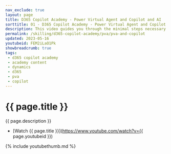 ```yaml
---
nav_exclude: true
layout: page
title: D365 Copilot Academy - Power Virtual Agent and Copilot and AI
sorttitle: 01 - D365 Copilot Academy - Power Virtual Agent and Copilot and AI
description: This video guides you through the minimal steps necessary to get started quickly in creating and boosting a chatbot with expanded natural language understanding capabilities. Copilot in Power Virtual Agents is a new feature that leverages the latest generative AI capabilities. An author can simply state - allow a user to start planning an event, collect user’s email address and phone number, and let them choose the event type from wedding, corporate, and social event, and a dialog to do so will be instantly created, complete with trigger phrases, entities, variables, and appropriate branching.
permalink: /skilling/d365-copilot-academy/pva/pva-and-copilot
updated: 2023-05-16
youtubeid: FEM2iLaO1Pk
showbreadcrumb: true
tags: 
 - d365 copilot academy
 - academy content
 - dynamics
 - d365
 - pva
 - copilot
---
```


# {{ page.title }}

{{ page.description }}

* [Watch {{ page.title }}](https://www.youtube.com/watch?v={{ page.youtubeid }})

{% include youtubethumb.md %}

